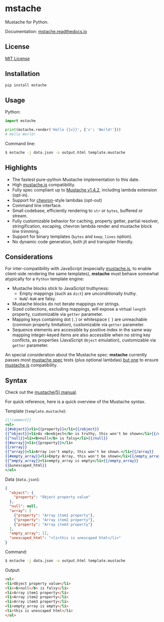 # mstache

Mustache for Python.

Documentation: [mstache.readthedocs.io](https://mstache.readthedocs.io)

## License

[MIT License](./LICENSE)

## Installation

```python
pip install mstache
```

## Usage

Python:

```python
import mstache

print(mstache.render('Hello {{v}}', {'v': 'World!'}))
# Hello World!
```

Command line:

```sh
$ mstache -j data.json -o output.html template.mustache
```

## Highlights

- The fastest pure-python Mustache implementation to this date.
- High [mustache.js](https://github.com/janl/mustache.js) compatibility.
- Fully spec compliant up to [Mustache v1.4.2](https://github.com/mustache/spec/releases/tag/v1.4.2),
  including lambda extension (opt-in).
- Support for [chevron](https://github.com/kholmogorov27/chevron)-style lambdas (opt-out)
- Command line interface.
- Small codebase, efficiently rendering to `str` or `bytes`, buffered or stream.
- Fully customizable behavior for caching, property getter, partial resolver,
  stringification, escaping, chevron lambda render and mustache block line
  trimming.
- Support for binary templates (`bytes` and `keep_lines` option).
- No dynamic code generation, both jit and transpiler friendly.

## Considerations

For inter-compatibility with JavaScript (especially [mustache.js](https://github.com/janl/mustache.js),
to enable client-side rendering the same templates), **mstache** must behave
somewhat atypically for a `Python` template engine:

- Mustache blocks stick to JavaScript truthyness:
  - Empty mappings (such as `dict`) are unconditionally truthy.
  - `NaN`/`-NaN` are falsy.
- Mustache blocks do not iterate mappings nor strings.
- Sized collections, excluding mappings, will expose a virtual `length` property,
  customizable via `getter` parameter.
- Mapping keys containing dot (`.`) or whitespace (` `) are unreachable
  (common property limitation), customizable via `getter` parameter.
- Sequence elements are accessible by positive index in the same way mapping
  integer-keyed items are also accessible when no string key conflicts, as
  properties (JavaScript `Object` emulation), customizable via `getter` parameter.

An special consideration about the Mustache spec: **mstache** currently passes
most [mustache spec](https://github.com/mustache/spec) tests (plus optional lambdas)
[but one](https://github.com/mustache/spec/blob/66f078e0d534515d8df23d0d3764dccda74e042b/specs/interpolation.yml#L198-L204)
to ensure [mustache.js](https://github.com/janl/mustache.js) compatibility.

## Syntax

Check out the [mustache(5) manual](https://mustache.github.io/mustache.5.html).

For quick reference, here is a quick overview of the Mustache syntax.

Template (`template.mustache`):
```handlebars
{{!comment}}
<ul>
{{#object}}<li>{{property}}</li>{{/object}}
{{^object}}<li>As <b>object</b> is truthy, this won't be shown</li>{{/object}}
{{^null}}<li><b>null</b> is falsy</li>{{/null}}
{{#array}}<li>{{property}}</li>
{{/array}}
{{^array}}<li>Array isn't empty, this won't be shown.</li>{{/array}}
{{#empty_array}}<li>Empty Array, this won't be shown</li>{{/empty_array}}
{{^empty_array}}<li>empty_array is empty</li>{{/empty_array}}
{{&unescaped_html}}
</ul>
```

Data (`data.json`):
```json
{
  "object": {
    "property": "Object property value"
  },
  "null": null,
  "array": [
    {"property": "Array item1 property"},
    {"property": "Array item2 property"},
    {"property": "Array item3 property"}
  ],
  "empty_array": [],
  "unescaped_html": "<li>this is unescaped html</li>"
}
```

Command:
```sh
$ mstache -j data.json -o output.html template.mustache
```

Output:
```html
<ul>
<li>Object property value</li>
<li><b>null</b> is falsy</li>
<li>Array item1 property</li>
<li>Array item2 property</li>
<li>Array item3 property</li>
<li>empty_array is empty</li>
<li>this is unescaped html</li>
</ul>
```
